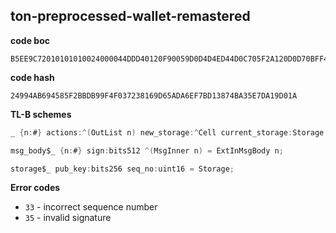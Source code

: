 ## ton-preprocessed-wallet-remastered

**code boc**

```text
B5EE9C72010101010024000044DDD40120F90059D0D4D4ED44D0C705F2A120D0D70BFF4430F910F2A3F800ED54ED55
```

**code hash**

```text
24994AB694585F2BBDB99F4F037238169D65ADA6EF7BD13874BA35E7DA19D01A
```

**TL-B schemes**

```c#
_ {n:#} actions:^(OutList n) new_storage:^Cell current_storage:Storage { n <= 255 } = MsgInner n;

msg_body$_ {n:#} sign:bits512 ^(MsgInner n) = ExtInMsgBody n;

storage$_ pub_key:bits256 seq_no:uint16 = Storage;
```

**Error codes**

-   `33` - incorrect sequence number
-   `35` - invalid signature
